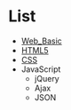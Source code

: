 # List

- [Web_Basic](./Web_Basic.md)
- [HTML5](./HTML5.md)
- [CSS](./CSS.md)
- JavaScript
  - jQuery
  - Ajax
  - JSON

